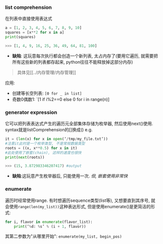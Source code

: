 ### list comprehension
在列表中直接使用表达式
```python
a = [1, 2, 3, 4, 5, 6, 7, 8, 9, 10] 
squares = [x**2 for x in a] 
print(squares) 

>>> [1, 4, 9, 16, 25, 36, 49, 64, 81, 100]
```
- **缺陷**: 这玩意每次执行都会创造一个新列表, 太占内存了(要用它遍历, 就需要把所有这些新的列表都存起来, python往往不能释放掉这部分内存)
> 具体见[[../内存管理/内存管理]]

应用:
- 创建等长空列表: `[0 for _ in list]`
- 奇数0偶数1: `[1 if i%2==0 else 0 for i in range(n)]

### generator expression
它可以把列表表达式产生的遍历元全部集体存储为枚举器, 然后使用next()使用. syntax就是listComprehension的\[\]换成()
e.g.
```python
it = (len(x) for x in open(‘/tmp/my_file.txt’))
#注意it此时是一个枚举类型, 不是常规数据类型
roots = ((x, x**0.5) for x in it)
#此处使用了嵌套(chain), 这样的速度也很快
print(next(roots))

>>> (15, 3.872983346207417) #output
```
- **缺陷**:这玩意产生枚举器后, 只能使用一次. *但, 嵌套使用非常快*

### enumerate
遍历时经常使用range. 有时想遍历sequence类型(list等), 又想要直到其序号, 就会使用`range(len(my_list))`这种表达形式, 但是使用enumerate()是更简洁的形式:
```python
for i, flavor in enumerate(flavor_list): 
	print(‘%d: %s’ % (i + 1, flavor))
```
其第二参数为"从哪里开始": `enumerate(my_list, begin_pos)`